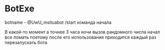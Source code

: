 # BotExe
botname - @UwU_msituabot
/start команда начала




В какой-то момент а точнее 3 часа ночи вызов рандомного числа начал все ломать
поетому после его использования приходится каждый раз перезапускать бота

